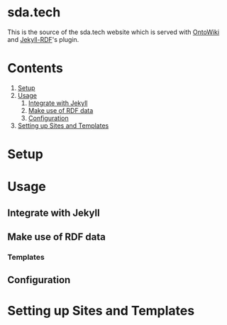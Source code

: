 # sda.tech
This is the source of the sda.tech website which is served with 
[OntoWiki](http://ontowiki.net) and [Jekyll-RDF](https://github.com/white-gecko/jekyll-rdf)'s plugin.

# Contents

1. [Setup](#setup)
2. [Usage](#usage)
    1. [Integrate with Jekyll](#integrate-with-jekyll)
    2. [Make use of RDF data](#make-use-of-rdf-data)
    3. [Configuration](#configuration)
3. [Setting up Sites and Templates](#setting-up-sites-and-templates)

# Setup

# Usage
## Integrate with Jekyll

## Make use of RDF data
### Templates

## Configuration

# Setting up Sites and Templates

